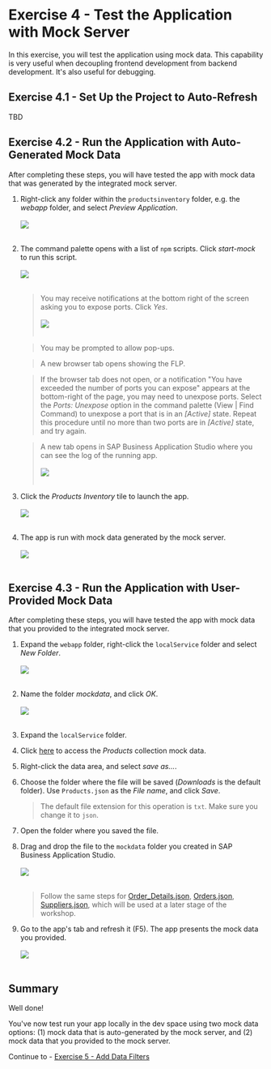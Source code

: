 # Exercise 4 - Test the Application with Mock Server

In this exercise, you will test the application using mock data. This capability is very useful when decoupling frontend development from backend development. It's also useful for debugging.

## Exercise 4.1 - Set Up the Project to Auto-Refresh

TBD

## Exercise 4.2 - Run the Application with Auto-Generated Mock Data

After completing these steps, you will have tested the app with mock data that was generated by the integrated mock server.

1.	Right-click any folder within the `productsinventory` folder, e.g. the *webapp* folder, and select *Preview Application*.
    <br><br>![](images/2020-10_BAS_Preview_Application_.jpg)<br><br>

2.	The command palette opens with a list of `npm` scripts. Click *start-mock* to run this script.
    <br><br>![](images/2020-10_BAS_start-mock_.jpg)<br><br>

    >You may receive notifications at the bottom right of the screen asking you to expose ports. Click *Yes*.
    ><br><br>![](images/2020-10_BAS_Expose_Port_Notification_.jpg)<br><br>

    >You may be prompted to allow pop-ups.

    >A new browser tab opens showing the FLP. 

    >If the browser tab does not open, or a notification "You have exceeded the number of ports you can expose" appears at the bottom-right of the page, you may need to unexpose ports. Select the *Ports: Unexpose* option in the command palette (View | Find Command) to unexpose a port that is in an *[Active]* state. Repeat this procedure until no more than two ports are in *[Active]* state, and try again.

    >A new tab opens in SAP Business Application Studio where you can see the log of the running app.
    ><br><br>![](images/2020-10_BAS_Start_App_Log_.jpg)<br><br>

3. Click the *Products Inventory* tile to launch the app.
    <br><br>![](images/2020-10_BAS_FLP_Product_Inventory_.jpg)<br><br>

4. The app is run with mock data generated by the mock server.
    <br><br>![](images/2020-10_BAS_App_Mock_Auto_.jpg)<br><br>

## Exercise 4.3 - Run the Application with User-Provided Mock Data

After completing these steps, you will have tested the app with mock data that you provided to the integrated mock server.

1.	Expand the `webapp` folder, right-click the `localService` folder and select *New Folder*.
    <br><br>![](images/2020-10_BAS_Mock_Data_Folder_.jpg)<br><br>

2. Name the folder *mockdata*, and click *OK*.
    <br><br>![](images/2020-10_BAS_Mock_Data_Folder-2_.jpg)<br><br>

3. Expand the `localService` folder.

4. Click [here](data/Products.json?raw=true) to access the *Products* collection mock data.

5. Right-click the data area, and select *save as...*.

6. Choose the folder where the file will be saved (*Downloads* is the default folder). Use `Products.json` as the *File name*, and click *Save*.
    >The default file extension for this operation is `txt`. Make sure you change it to `json`.

7. Open the folder where you saved the file.

8. Drag and drop the file to the `mockdata` folder you created in SAP Business Application Studio.
    <br><br>![](images/2020-10_BAS_App_Mock_Uploaded_.jpg)<br><br>

    >Follow the same steps for [Order_Details.json](data/Order_Details.json?raw=true), [Orders.json](data/Orders.json?raw=true), [Suppliers.json](data/Suppliers.json?raw=true), which will be used at a later stage of the workshop.

9. Go to the app's tab and refresh it (F5). The app presents the mock data you provided.
    <br><br>![](images/2020-10_BAS_App_Mock_Provided_.jpg)<br><br>

## Summary

Well done!

You've now test run your app locally in the dev space using two mock data options: (1) mock data that is auto-generated by the mock server, and (2) mock data that you provided to the mock server.

Continue to - [Exercise 5 - Add Data Filters ](../ex5/README.md)
